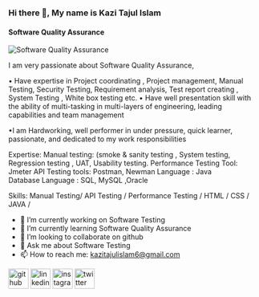 ### Hi there 👋, My name is Kazi Tajul Islam
#### Software Quality Assurance
![Software Quality Assurance](https://thumbs.dreamstime.com/b/sqa-software-quality-assurance-acronym-business-concept-background-sqa-software-quality-assurance-acronym-202400116.jpg)

I am very  passionate about  Software Quality Assurance, 

• Have expertise in Project coordinating , Project management, Manual Testing, Security Testing, Requirement analysis, Test report creating , System Testing , White box  testing etc.
•  Have well presentation skill with the ability of multi-tasking in multi-layers of engineering, leading capabilities and team management

•I am Hardworking, well performer in  under pressure, quick learner, passionate, and dedicated to my work responsibilities

Expertise:
Manual testing: (smoke & sanity testing , System testing, Regression testing , UAT, Usability testing.
Performance Testing Tool: Jmeter
API Testing tools: Postman, Newman
Language : Java         
Database Language  : SQL, MySQL ,Oracle

Skills: Manual Testing/ API Testing / Performance Testing / HTML / CSS / JAVA /

- 🔭 I’m currently working on Software Testing 
- 🌱 I’m currently learning Software Quality Assurance 
- 👯 I’m looking to collaborate on github 
- 💬 Ask me about Software Testing 
- 📫 How to reach me: kazitajulislam6@gmail.com 


[<img src='https://cdn.jsdelivr.net/npm/simple-icons@3.0.1/icons/github.svg' alt='github' height='40'>](https://github.com/https://github.com/Himu143)  [<img src='https://cdn.jsdelivr.net/npm/simple-icons@3.0.1/icons/linkedin.svg' alt='linkedin' height='40'>](https://www.linkedin.com/in/https://www.linkedin.com/in/kazi-tajul-islam-6535791b6//)  [<img src='https://cdn.jsdelivr.net/npm/simple-icons@3.0.1/icons/instagram.svg' alt='instagram' height='40'>](https://www.instagram.com/https://www.instagram.com/mihirislam//)  [<img src='https://cdn.jsdelivr.net/npm/simple-icons@3.0.1/icons/twitter.svg' alt='twitter' height='40'>](https://twitter.com/kazitajulilslam6)  

